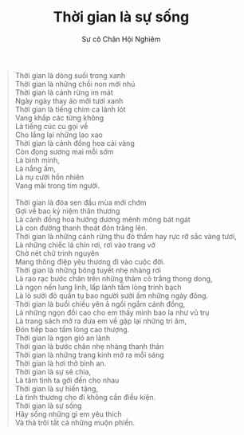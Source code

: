 ﻿---
title: Thời gian là sự sống
author: Sư cô Chân Hội Nghiêm
---

> Thời gian là dòng suối trong xanh<br/>
> Thời gian là những chồi non mới nhú<br/>
> Thời gian là cánh rừng im mát<br/>
> Ngày ngày thay áo mới tươi xanh<br/>
> Thời gian là tiếng chim ca lảnh lót <br/>
> Vang khắp các từng không<br/>
> Là tiếng cúc cu gọi về<br/>
> Cho lắng lại những lao xao<br/>
> Thời gian là cánh đồng hoa cải vàng<br/>
> Còn đọng sương mai mỗi sớm<br/>
> Là bình minh, <br/>
> Là nắng ấm, <br/>
> Là nụ cười hồn nhiên <br/>
> Vang mãi trong tim người.<br/>
> <br/>
> Thời gian là đóa sen đầu mùa mới chớm<br/>
> Gợi về bao kỷ niệm thân thương<br/>
> Là cánh đồng hoa hướng dương mênh mông bát ngát<br/>
> Là con đường thanh thoát đón trăng lên.<br/>
> Thời gian là những cánh rừng thu đỏ thắm hay rực rỡ sắc vàng tươi,<br/>
> Là những chiếc lá chín rơi, rơi vào trang vở <br/>
> Chở nét chữ trinh nguyên<br/>
> Mang thông điệp yêu thương đi vào cuộc đời.<br/>
> Thời gian là những bông tuyết nhẹ nhàng rơi <br/>
> Là rạo rạc bước chân trên những thảm cỏ trắng thong dong, <br/>
> Là ngọn nến lung linh, lấp lánh tấm lòng trinh bạch<br/>
> Là lò sưởi đỏ quần tụ bao người sưởi ấm những ngày đông.<br/>
> Thời gian là buổi chiều yên ả ngồi ngắm cánh đồng, <br/>
> Là những ngọn đồi cao cho em thấy mình bao la như vũ trụ<br/>
> Là trang sách mở ra đưa em về gặp lại những tri âm,<br/>
> Đón tiếp bao tấm lòng cao thượng. <br/>
> Thời gian là ngọn gió an lành<br/>
> Thời gian là bước chân nhẹ nhàng thanh thản<br/>
> Thời gian là những trang kinh mở ra mỗi sáng<br/>
> Thời gian là hơi thở bình an.<br/>
> Thời gian là sự sẻ chia,<br/>
> Là tâm tình ta gởi đến cho nhau<br/>
> Thời gian là sự hiến tặng, <br/>
> Là tình thương cho đi không cần điều kiện.<br/>
> Thời gian là sự sống<br/>
> Hãy sống những gì em yêu thích<br/>
> Và thả trôi tất cả những muộn phiền. <br/>
